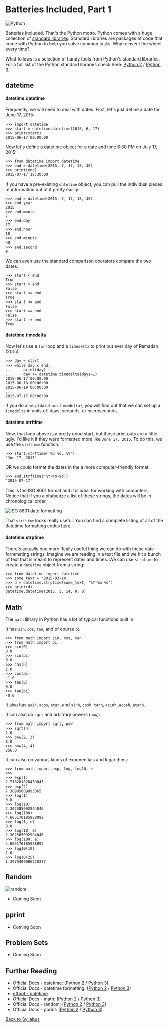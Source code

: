 # Batteries Included, Part 1

![Python](https://imgs.xkcd.com/comics/python.png)

Batteries Included. That's the Python motto. Python comes with a huge collection of [standard libraries](http://en.wikipedia.org/wiki/Standard_library). Standard libraries are packages of code that come with Python to help you solve common tasks. Why reinvent the wheel every time?

What follows is a selection of handy tools from Python's standard libraries. For a full list of the Python standard libraries check here: [Python 2](https://docs.python.org/2/library/) / [Python 3](https://docs.python.org/3/library/).

## datetime

#### datetime.datetime

Frequently, we will need to deal with dates. First, let's just define a date for June 17, 2015:

    >>> import datetime
    >>> start = datetime.datetime(2015, 6, 17)
    >>> print(start)
    2015-06-17 00:00:00

Now let's define a datetime object for a date and time 6:30 PM on July 17, 2015:

    >>> from datetime import datetime
    >>> end = datetime(2015, 7, 17, 18, 30)
    >>> print(end)
    2015-07-17 18:30:00

If you have a pre-existing `datetime` object, you can pull the individual pieces of information out of it pretty easily:

    >>> end = datetime(2015, 7, 17, 18, 30)
    >>> end.year
    2015
    >>> end.month
    7
    >>> end.day
    17
    >>> end.hour
    18
    >>> end.minute
    30
    >>> end.second
    0

We can even use the standard comparison operators compare the two dates:

    >>> start < end
    True
    >>> start > end
    False
    >>> start <= end
    True
    >>> start >= end
    False
    >>> start == end
    False
    >>> start != end
    True

#### datetime.timedelta

Now let's use a `for` loop and a `timedelta` to print out ever day of Ramadan (2015):

    >>> day = start
    >>> while day < end:
    ...     print(day)
    ...     day += datetime.timedelta(days=1)
    2015-06-17 00:00:00
    2015-06-18 00:00:00
    2015-06-19 00:00:00
    ...
    2015-07-17 00:00:00

If you do a `help(datetime.timedelta)`, you will find out that we can set up a `timedelta` in units of: days, seconds, or microseconds.

#### datetime.strftime

Now, that loop above is a pretty good start, but those print outs are a little ugly. I'd like it if they were formatted more like `June 17, 2015`. To do this, we use the `strftime` function:

    >>> start.strftime('%b %d, %Y')
    'Jun 17, 2015'

OR we could format the dates in the a more computer-friendly format:

    >>> end.strftime('%Y-%m-%d')
    '2015-07-17'

This is the ISO 8601 format and it is ideal for working with computers. Notice that if you alphabetize a list of these strings, the dates will be in chronological order.

![ISO 8601 date formatting](https://imgs.xkcd.com/comics/iso_8601.png)

That `strftime` looks really useful. You can find a complete listing of all of the datetime formatting codes [here](https://docs.python.org/2/library/datetime.html#strftime-and-strptime-behavior).

#### datetime.strptime

There's actually one more Really useful thing we can do with these date formmating strings. Imagine we are reading in a text file and we hit a bunch of text that is meant to represent dates and times. We can use `strptime` to create a `datetime` object from a string:

    >>> from datetime import datetime
    >>> some_text = '2015-03-14'
    >>> d = datetime.strptime(some_text, '%Y-%m-%d')
    >>> print(d)
    datetime.datetime(2015, 3, 14, 0, 0)

## Math

The `math` library in Python has a lot of typical functions built in.

It has `sin`, `cos`, `tan`, and of course `pi`

    >>> from math import sin, cos, tan
    >>> from math import pi
    >>> sin(0)
    0.0
    >>> sin(pi)
    0.0
    >>> cos(0)
    1.0
    >>> cos(pi)
    -1.0
    >>> tan(0)
    0.0
    >>> tan(pi)
    -0.0

It also has `asin`, `acos`, `atan`, and `sinh`, `cosh`, `tanh`, `asinh`, `acosh`, `atanh`.

It can also do `sqrt` and arbitrary powers (`pow`):

    >>> from math import sqrt, pow
    >>> sqrt(4)
    2.0
    >>> pow(2, 3)
    8.0
    >>> pow(4, 4)
    256.0

It can also do various kinds of exponentials and logarithms:

    >>> from math import exp, log, log10, e
    >>> 
    >>> exp(1)
    2.718281828459045
    >>> exp(2)
    7.38905609893065
    >>> log(1)
    0.0
    >>> log(10)
    2.302585092994046
    >>> log(100)
    4.605170185988092
    >>> log(1, e)
    0.0
    >>> log(10, e)
    2.302585092994046
    >>> log(100, e)
    4.605170185988092
    >>> log10(10)
    1.0
    >>> log10(25)
    1.3979400086720377

## Random

![random](http://imgs.xkcd.com/comics/random_number.png)

 * Coming Soon

## pprint

 * Coming Soon

## Problem Sets

 * Coming Soon

## Further Reading

 * Official Docs - datetime: ([Python 2](https://docs.python.org/2/library/datetime.html) / [Python 3](https://docs.python.org/3/library/datetime.html))
 * Official Docs - datetime formatting: ([Python 2](https://docs.python.org/2/library/datetime.html#strftime-and-strptime-behavior) / [Python 3](https://docs.python.org/3/library/datetime.html#strftime-and-strptime-behavior))
 * [effbot - datetime](http://www.effbot.org/librarybook/datetime.htm)
 * Official Docs - math: ([Python 2](https://docs.python.org/2/library/math.html) / [Python 3](https://docs.python.org/3/library/math.html))
 * Official Docs - random: ([Python 2](https://docs.python.org/2/library/random.html) / [Python 3](https://docs.python.org/3/library/random.html))
 * Official Docs - pprint: ([Python 2](https://docs.python.org/2/library/pprint.html) / [Python 3](https://docs.python.org/3/library/pprint.html))


[Back to Syllabus](../../README.md)

